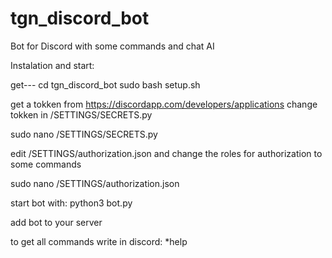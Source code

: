 # tgn_discord_bot
Bot for Discord with some commands and chat AI

Instalation and start:

get---
cd tgn_discord_bot
sudo bash setup.sh

get a tokken from https://discordapp.com/developers/applications
change tokken in /SETTINGS/SECRETS.py

sudo nano /SETTINGS/SECRETS.py

edit /SETTINGS/authorization.json
and change the roles for authorization to some commands

sudo nano /SETTINGS/authorization.json

start bot with: python3 bot.py

add bot to your server

to get all commands write in discord: *help
